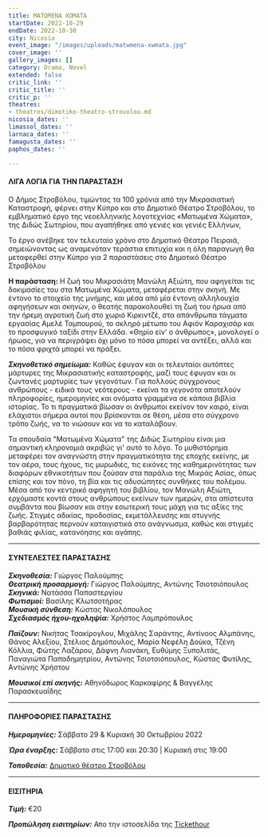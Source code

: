 ```yaml
---
title: ΜΑΤΩΜΕΝΑ ΧΩΜΑΤΑ
startDate: 2022-10-29
endDate: 2022-10-30
city: Nicosia
event_image: "/images/uploads/matwmena-xwmata.jpg"
cover_image: ''
gallery_images: []
category: Drama, Novel
extended: false
critic_link: ''
critic_title: ''
critic_p: ''
theatres:
- theatres/dimotiko-theatro-strovolou.md
nicosia_dates: ''
limassol_dates: ''
larnaca_dates: ''
famagusta_dates: ''
paphos_dates: ''

---
```

#### ΛΙΓΑ ΛΟΓΙΑ ΓΙΑ ΤΗΝ ΠΑΡΑΣΤΑΣΗ

Ο Δήμος Στροβόλου, τιμώντας τα 100 χρόνια από την Μικρασιατική Καταστροφή, φέρνει στην Κύπρο και στο Δημοτικό Θέατρο Στροβόλου, το εμβληματικό έργο της νεοελληνικής λογοτεχνίας «Ματωμένα Χώματα», της Διδώς Σωτηρίου, που αγαπήθηκε από γενιές και γενιές Ελλήνων,

Το έργο ανέβηκε τον τελευταίο χρόνο στο Δημοτικό Θέατρο Πειραιά, σημειώνοντας ως αναμενόταν τεράστια επιτυχία και η όλη παραγωγή θα μεταφερθεί στην Κύπρο για 2 παραστάσεις στο Δημοτικό Θέατρο Στροβόλου

**Η παράσταση:** Η ζωή του Μικρασιάτη Μανώλη Αξιώτη, που αφηγείται τις δοκιμασίες του στα Ματωμένα Χώματα, μεταφέρεται στην σκηνή. Με έντονο το στοιχείο της μνήμης, και μέσα από μία έντονη αλληλουχία αφηγήσεων και σκηνών, ο θεατής παρακολουθεί τη ζωή του ήρωα από την ήρεμη αγροτική ζωή στο χωριό Κιρκιντζέ, στα απάνθρωπα τάγματα εργασίας Αμελέ Ταμπουρού, το σκληρό μέτωπο του Αφιόν Καραχισάρ και το προσφυγικό ταξίδι στην Ελλάδα. «Θηρίο είν’ ο άνθρωπος», μονολογεί ο ήρωας, για να περιγράψει όχι μόνο το πόσα μπορεί να αντέξει, αλλά και το πόσα φριχτά μπορεί να πράξει.

**_Σκηνοθετικό σημείωμα:_** Καθώς έφυγαν και οι τελευταίοι αυτόπτες μάρτυρες της Μικρασιατικής καταστροφής, μαζί τους έφυγαν και οι ζωντανές μαρτυρίες των γεγονότων. Για πολλούς σύγχρονους ανθρώπους - ειδικά τους νεότερους - εκείνα τα γεγονότα αποτελούν πληροφορίες, ημερομηνίες και ονόματα γραμμένα σε κάποια βιβλία ιστορίας. Το τι πραγματικά βίωσαν οι άνθρωποι εκείνον τον καιρό, είναι ελάχιστοι σήμερα αυτοί που βρίσκονται σε θέση, μέσα στο σύγχρονο τρόπο ζωής, να το νιώσουν και να το καταλάβουν.

Τα σπουδαία "Ματωμένα Χώματα" της Διδώς Σωτηρίου είναι μια σημαντική κληρονομιά ακριβώς γι' αυτό το λόγο. Το μυθιστόρημα μεταφέρει τον αναγνώστη στην πραγματικότητα της εποχής εκείνης, με τον αέρα, τους ήχους, τις μυρωδιές, τις εικόνες της καθημερινότητας των διαφόρων εθνικοτήτων που ζούσαν στα παράλια της Μικράς Ασίας, όπως επίσης και τον πόνο, τη βία και τις αδυσώπητες συνθήκες του πολέμου. Μέσα από τον κεντρικό αφηγητή του βιβλίου, τον Μανώλη Αξιώτη, ερχόμαστε κοντά στους ανθρώπους εκείνων των ημερών, στα απίστευτα συμβάντα που βίωσαν και στην εσωτερική τους μάχη για τις αξίες της ζωής. Στιγμές αδικίας, προδοσίας, εκμετάλλευσης και στυγνής βαρβαρότητας περνούν καταιγιστικά στο ανάγνωσμα, καθώς και στιγμές βαθιάς φιλίας, κατανόησης και αγάπης.

***

#### ΣΥΝΤΕΛΕΣΤΕΣ ΠΑΡΑΣΤΑΣΗΣ

**_Σκηνοθεσία:_** Γιώργος Παλούμπης  
**_Θεατρική προσαρμογή:_** Γιώργος Παλούμπης, Αντώνης Τσιοτσιόπουλος  
**_Σκηνικά:_** Νατάσσα Παπαστεργίου  
**_Φωτισμοί:_** Βασίλης Κλωτσοτήρας  
**_Μουσική σύνθεση:_** Κώστας Νικολόπουλος  
**_Σχεδιασμός ήχου-ηχοληψία:_** Χρήστος Λαμπρόπουλος

**_Παίζουν:_** Νικήτας Τσακίρογλου, Μιχάλης Σαράντης, Αντίνοος Αλμπάνης, Θάνος Αλεξίου, Στέλιος Δημόπουλος, Μαρία Νεφέλη Δούκα, Τζένη Κόλλια, Φώτης Λαζάρου, Δάφνη Λιανάκη, Ευθύμης Ξυπολιτάς, Παναγιώτα Παπαδημητρίου, Αντώνης Τσιοτσιόπουλος, Κώστας Φυτίλης, Aντώνης Χρήστου

**_Μουσικοί επί σκηνής:_** Αθηνόδωρος Καρκαφίρης & Βαγγέλης Παρασκευαΐδης

***

#### ΠΛΗΡΟΦΟΡΙΕΣ ΠΑΡΑΣΤΑΣΗΣ

**_Ημερομηνίες:_** Σάββατο 29 & Κυριακή 30 Οκτωβρίου 2022

**_Ώρα έναρξης:_** Σάββατο στις 17:00 και 20:30 | Κυριακή στις 19:00

**_Τοποθεσία:_** [Δημοτικό θέατρο Στροβόλου](?#map)

***

#### ΕΙΣΙΤΗΡΙΑ

**_Τιμή:_** €20

**_Προπώληση εισιτηρίων:_** Απο την ιστοσελίδα της [Tickethour](https://shop.tickethour.com/ticketmaster_se_4004.html)